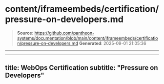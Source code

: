 # content/iframeembeds/certification/pressure-on-developers.md

> **Source**: https://github.com/pantheon-systems/documentation/blob/main/content/iframeembeds/certification/pressure-on-developers.md
> **Generated**: 2025-09-01 21:05:36

---

---
title: WebOps Certification
subtitle: "Pressure on Developers"
---

<Partial file="certification-guide/pressure-on-developers.md" />
